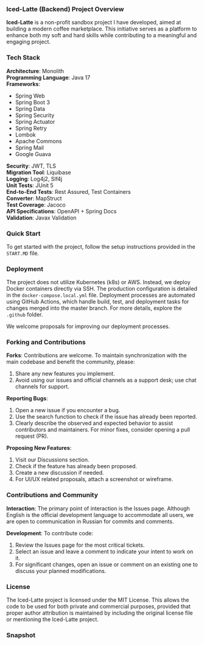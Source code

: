### Iced-Latte (Backend) Project Overview


**Iced-Latte** is a non-profit sandbox project I have developed, aimed at building a modern coffee marketplace. This initiative serves as a platform to enhance both my soft and hard skills while contributing to a meaningful and engaging project.

### Tech Stack

**Architecture**: Monolith  
**Programming Language**: Java 17  
**Frameworks**: 
- Spring Web
- Spring Boot 3
- Spring Data
- Spring Security
- Spring Actuator
- Spring Retry
- Lombok
- Apache Commons
- Spring Mail
- Google Guava

**Security**: JWT, TLS  
**Migration Tool**: Liquibase  
**Logging**: Log4j2, Slf4j  
**Unit Tests**: JUnit 5  
**End-to-End Tests**: Rest Assured, Test Containers  
**Converter**: MapStruct  
**Test Coverage**: Jacoco  
**API Specifications**: OpenAPI + Spring Docs  
**Validation**: Javax Validation  

### Quick Start

To get started with the project, follow the setup instructions provided in the `START.MD` file.

### Deployment

The project does not utilize Kubernetes (k8s) or AWS. Instead, we deploy Docker containers directly via SSH. The production configuration is detailed in the `docker-compose.local.yml` file. Deployment processes are automated using GitHub Actions, which handle build, test, and deployment tasks for changes merged into the master branch. For more details, explore the `.github` folder.

We welcome proposals for improving our deployment processes.

### Forking and Contributions

**Forks**: Contributions are welcome. To maintain synchronization with the main codebase and benefit the community, please:

1. Share any new features you implement.
2. Avoid using our issues and official channels as a support desk; use chat channels for support.

**Reporting Bugs**: 
1. Open a new issue if you encounter a bug.
2. Use the search function to check if the issue has already been reported.
3. Clearly describe the observed and expected behavior to assist contributors and maintainers. For minor fixes, consider opening a pull request (PR).

**Proposing New Features**:
1. Visit our Discussions section.
2. Check if the feature has already been proposed.
3. Create a new discussion if needed.
4. For UI/UX related proposals, attach a screenshot or wireframe.

### Contributions and Community

**Interaction**: The primary point of interaction is the Issues page. Although English is the official development language to accommodate all users, we are open to communication in Russian for commits and comments.

**Development**: To contribute code:
1. Review the Issues page for the most critical tickets.
2. Select an issue and leave a comment to indicate your intent to work on it.
3. For significant changes, open an issue or comment on an existing one to discuss your planned modifications.

### License

The Iced-Latte project is licensed under the MIT License. This allows the code to be used for both private and commercial purposes, provided that proper author attribution is maintained by including the original license file or mentioning the Iced-Latte project.

### Snapshot
